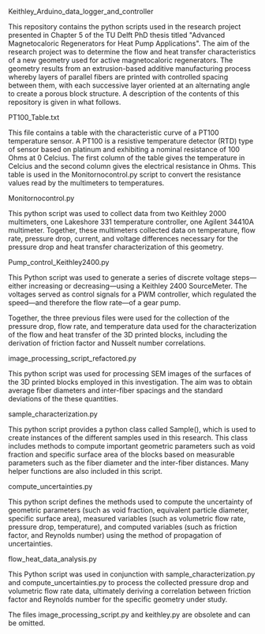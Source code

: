 Keithley_Arduino_data_logger_and_controller

This repository contains the python scripts used in the research project presented in Chapter 5 of the TU Delft PhD thesis titled "Advanced Magnetocaloric Regenerators for Heat Pump Applications". The aim of the research project was to determine
the flow and heat transfer characteristics of a new geometry used for active magnetocaloric regenerators. The geometry results from an extrusion-based additive manufacturing process whereby layers of parallel fibers are printed
with controlled spacing between them, with each successive layer oriented at an alternating angle to create a porous block structure. A description of the contents of this repository is given in what follows.

PT100_Table.txt

This file contains a table with the characteristic curve of a PT100 temperature sensor. A PT100 is a resistive temperature detector (RTD) type of sensor based on platinum and exhibiting a nominal resistance of 100 Ohms at 0 Celcius. The first column of the table
gives the temperature in Celcius and the second column gives the electrical resistance in Ohms. This table is used in the Monitornocontrol.py script to convert the resistance values read by the multimeters to temperatures. 

Monitornocontrol.py

This python script was used to collect data from two Keithley 2000 multimeters, one Lakeshore 331 temperature controller, one Agilent 34410A multimeter. Together, these multimeters collected data on temperature, flow rate, pressure drop, current, and voltage differences
necessary for the pressure drop and heat transfer characterization of this geometry.

Pump_control_Keithley2400.py

This Python script was used to generate a series of discrete voltage steps—either increasing or decreasing—using a Keithley 2400 SourceMeter. The voltages served as control signals for a PWM controller, which regulated the speed—and therefore the flow rate—of a gear pump.

Together, the three previous files were used for the collection of the pressure drop, flow rate, and temperature data used for the characterization of the flow and heat transfer of the 3D printed blocks, including the derivation of friction factor and Nusselt number correlations. 

image_processing_script_refactored.py

This python script was used for processing SEM images of the surfaces of the 3D printed blocks employed in this investigation. The aim was to obtain average fiber diameters and inter-fiber spacings and the standard deviations of the these quantities.

sample_characterization.py 

This python script provides a python class called Sample(), which is used to create instances of the different samples used in this research. This class includes methods to compute important geometric parameters such as void fraction and specific surface area of the blocks
based on measurable parameters such as the fiber diameter and the inter-fiber distances. Many helper functions are also included in this script.

compute_uncertainties.py

This python script defines the methods used to compute the uncertainty of geometric parameters (such as void fraction, equivalent particle diameter, specific surface area), measured variables (such as volumetric flow rate, pressure drop, temperature), and computed variables (such as friction factor, and Reynolds number) using the method of propagation of uncertainties.

flow_heat_data_analysis.py

This Python script was used in conjunction with sample_characterization.py and compute_uncertainties.py to process the collected pressure drop and volumetric flow rate data, ultimately deriving a correlation between friction factor and Reynolds number for the specific geometry under study.

The files image_processing_script.py and keithley.py are obsolete and can be omitted.  
